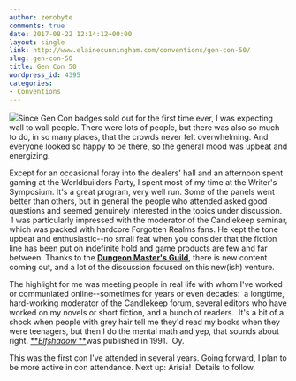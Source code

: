```yaml
---
author: zerobyte
comments: true
date: 2017-08-22 12:14:12+00:00
layout: single
link: http://www.elainecunningham.com/conventions/gen-con-50/
slug: gen-con-50
title: Gen Con 50
wordpress_id: 4395
categories:
- Conventions
---
```


[![](http://www.elainecunningham.com/wp-content/uploads/2017/08/GenCon-2017-fan-photo-300x225.jpg)](http://www.elainecunningham.com/wp-content/uploads/2017/08/GenCon-2017-fan-photo.jpg)Since Gen Con badges sold out for the first time ever, I was expecting wall to wall people. There were lots of people, but there was also so much to do, in so many places, that the crowds never felt overwhelming. And everyone looked so happy to be there, so the general mood was upbeat and energizing.

Except for an occasional foray into the dealers' hall and an afternoon spent gaming at the Worldbuilders Party, I spent most of my time at the Writer's Symposium. It's a great program, very well run. Some of the panels went better than others, but in general the people who attended asked good questions and seemed genuinely interested in the topics under discussion.  I was particularly impressed with the moderator of the Candlekeep seminar, which was packed with hardcore Forgotten Realms fans. He kept the tone upbeat and enthusiastic--no small feat when you consider that the fiction line has been put on indefinite hold and game products are few and far between. Thanks to the [**Dungeon Master's Guild**](http://www.dmsguild.com), there is new content coming out, and a lot of the discussion focused on this new(ish) venture.

The highlight for me was meeting people in real life with whom I've worked or communiated online--sometimes for years or even decades:  a longtime, hard-working moderator of the Candlekeep forum, several editors who have worked on my novels or short fiction, and a bunch of readers.  It's a bit of a shock when people with grey hair tell me they'd read my books when they were teenagers, but then I do the mental math and yep, that sounds about right. [**_Elfshadow_ **](http://www.elainecunningham.com/books/forgotten-realms/elfshadow-info/)was published in 1991.  Oy.

This was the first con I've attended in several years. Going forward, I plan to be more active in con attendance. Next up: Arisia!  Details to follow.
